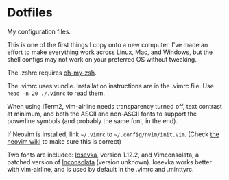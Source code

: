 Dotfiles
========

My configuration files.

This is one of the first things I copy onto a new computer.
I've made an effort to make everything work across Linux, Mac, and Windows, but the shell configs may not work
on your preferred OS without tweaking.

The .zshrc requires [oh-my-zsh](https://github.com/robbyrussell/oh-my-zsh).

The .vimrc uses vundle. Installation instructions are in the .vimrc file. Use `head -n 20 ./.vimrc` to read them.

When using iTerm2, vim-airline needs transparency turned off, text contrast at minimum, and both the ASCII and non-ASCII fonts to support the powerline symbols (and probably the same font, in the end).

If Neovim is installed, link `~/.vimrc` to `~/.config/nvim/init.vim`. (Check [the neovim wiki](https://github.com/neovim/neovim/wiki/FAQ#where-should-i-put-my-config-vimrc) to make sure this is correct)

Two fonts are included: [Iosevka](https://be5invis.github.io/Iosevka/), version 1.12.2, and Vimconsolata, a
patched version of [Inconsolata](http://levien.com/type/myfonts/inconsolata.html) (version unknown). Iosevka
works better with vim-airline, and is used by default in the .vimrc and .minttyrc.
